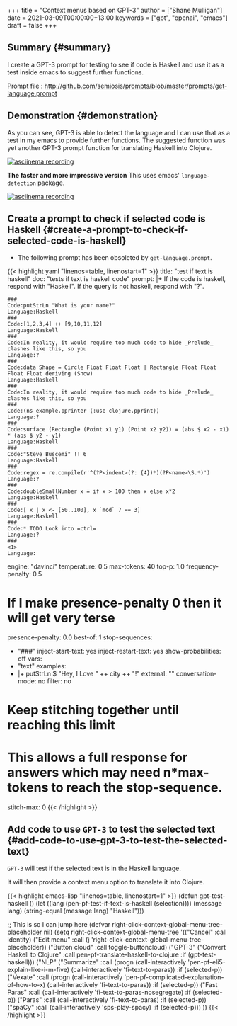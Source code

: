 +++
title = "Context menus based on GPT-3"
author = ["Shane Mulligan"]
date = 2021-03-09T00:00:00+13:00
keywords = ["gpt", "openai", "emacs"]
draft = false
+++

## Summary {#summary}

I create a GPT-3 prompt for testing to see if
code is Haskell and use it as a test inside
emacs to suggest further functions.

Prompt file
: <http://github.com/semiosis/prompts/blob/master/prompts/get-language.prompt>


## Demonstration {#demonstration}

As you can see, GPT-3 is able to detect the
language and I can use that as a test in my
emacs to provide further functions. The
suggested function was yet another GPT-3
prompt function for translating Haskell into
Clojure.

<a title="asciinema recording" href="https://asciinema.org/a/IUrbnMxTqP3cFtQB5CPWelCuP" target="_blank"><img alt="asciinema recording" src="https://asciinema.org/a/IUrbnMxTqP3cFtQB5CPWelCuP.svg" /></a>

<span class="underline">**The faster and more impressive version**</span>
This uses emacs' `language-detection` package.

<a title="asciinema recording" href="https://asciinema.org/a/64hjDdeeqkhTEzZA9RvYjKyy9" target="_blank"><img alt="asciinema recording" src="https://asciinema.org/a/64hjDdeeqkhTEzZA9RvYjKyy9.svg" /></a>


## Create a prompt to check if selected code is Haskell {#create-a-prompt-to-check-if-selected-code-is-haskell}

-   The following prompt has been obsoleted by `get-language.prompt`.

<!--listend-->

{{< highlight yaml "linenos=table, linenostart=1" >}}
title: "test if text is haskell"
doc: "tests if text is haskell code"
prompt: |+
    If the code is haskell, respond with "Haskell". If the query is not haskell, respond with "?".

    ###
    Code:putStrLn "What is your name?"
    Language:Haskell
    ###
    Code:[1,2,3,4] ++ [9,10,11,12]
    Language:Haskell
    ###
    Code:In reality, it would require too much code to hide _Prelude_ clashes like this, so you
    Language:?
    ###
    Code:data Shape = Circle Float Float Float | Rectangle Float Float Float Float deriving (Show)
    Language:Haskell
    ###
    Code:In reality, it would require too much code to hide _Prelude_ clashes like this, so you
    ###
    Code:(ns example.pprinter (:use clojure.pprint))
    Language:?
    ###
    Code:surface (Rectangle (Point x1 y1) (Point x2 y2)) = (abs $ x2 - x1) * (abs $ y2 - y1)
    Language:Haskell
    ###
    Code:"Steve Buscemi" !! 6
    Language:Haskell
    ###
    Code:regex = re.compile(r'^(?P<indent>(?: {4})*)(?P<name>\S.*)')
    Language:?
    ###
    Code:doubleSmallNumber x = if x > 100 then x else x*2
    Language:Haskell
    ###
    Code:[ x | x <- [50..100], x `mod` 7 == 3]
    Language:Haskell
    ###
    Code:* TODO Look into =ctrl=
    Language:?
    ###
    <1>
    Language:
engine: "davinci"
temperature: 0.5
max-tokens: 40
top-p: 1.0
frequency-penalty: 0.5
# If I make presence-penalty 0 then it will get very terse
presence-penalty: 0.0
best-of: 1
stop-sequences:
- "###"
inject-start-text: yes
inject-restart-text: yes
show-probabilities: off
vars:
- "text"
examples:
- |+
    putStrLn $ "Hey, I Love " ++ city ++ "!"
external: ""
conversation-mode: no
filter: no
# Keep stitching together until reaching this limit
# This allows a full response for answers which may need n*max-tokens to reach the stop-sequence.
stitch-max: 0
{{< /highlight >}}


## Add code to use `GPT-3` to test the selected text {#add-code-to-use-gpt-3-to-test-the-selected-text}

`GPT-3` will test if the selected text is in the Haskell language.

It will then provide a context menu option to translate it into Clojure.

{{< highlight emacs-lisp "linenos=table, linenostart=1" >}}
(defun gpt-test-haskell ()
  (let ((lang (pen-pf-test-if-text-is-haskell (selection))))
    (message lang)
    (string-equal (message lang) "Haskell")))

;; This is so I can jump here
(defvar right-click-context-global-menu-tree-placeholder nil)
(setq right-click-context-global-menu-tree
      '(("Cancel" :call identity)
        ("Edit menu" :call (j 'right-click-context-global-menu-tree-placeholder))
        ("Button cloud" :call toggle-buttoncloud)
        ("GPT-3"
         ("Convert Haskell to Clojure" :call pen-pf-translate-haskell-to-clojure :if (gpt-test-haskell)))
        ("NLP"
         ("Summarize" :call (progn
                              (call-interactively 'pen-pf-eli5-explain-like-i-m-five)
                              (call-interactively 'fi-text-to-paras)) :if (selected-p))
         ("Vexate" :call (progn
                           (call-interactively 'pen-pf-complicated-explanation-of-how-to-x)
                           (call-interactively 'fi-text-to-paras)) :if (selected-p))
         ("Fast Paras" :call (call-interactively 'fi-text-to-paras-nosegregate) :if (selected-p))
         ("Paras" :call (call-interactively 'fi-text-to-paras) :if (selected-p))
         ("spaCy" :call (call-interactively 'sps-play-spacy) :if (selected-p)))
))
{{< /highlight >}}